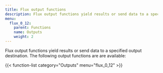 ```yaml
---
title: Flux output functions
description: Flux output functions yield results or send data to a specified output destination.
menu:
  flux_0_12:
    parent: Functions
    name: Outputs
    weight: 2
---
```


Flux output functions yield results or send data to a specified output destination.
The following output functions are are available:

{{< function-list category="Outputs" menu="flux_0_12" >}}
